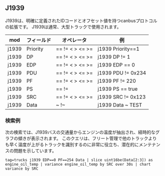 ## J1939

J1939は、明確に定義されたIDコードとオフセット値を持つcanbusプロトコルの拡張です。  J1939は通常、大型トラックで使用されます。

| mod | フィールド | オペレータ | 例 
|-----|-------|-----------|---------
| j1939 | Priority | == != < > <= >= | j1939 Priority==1
| j1939 | DP | == != < > <= >=| j1939 DP != 1 
| j1939 | EDP | == != < > <= >= | j1939 EDP == 0 
| j1939 | PDU | == != < > <= >= | j1939 PDU != 0x234 
| j1939 | PF | == != < > <= >= | j1939 PF != 220 
| j1939 | PS | == != | j1939 PS == true 
| j1939 | SRC | == != < > <= >= | j1939 SRC != 0x123 
| j1939 | Data | ~ !~ | j1939 Data ~ TEST

### 検索例

次の検索では、J1939バスの交通量からエンジンの温度が抽出され、経時的なグラフの傾きが表示されます。  このクエリは、フリート管理で他のトラックよりも早く温度が上がるトラックを識別するのに非常に役立ち、潜在的にメンテナンスの問題を示しています。

```
tag=trucks j1939 EDP==0 PF==254 Data | slice uint16be(Data[2:3]) as engine_oil_temp | variance engine_oil_temp by SRC over 30s | chart variance by SRC
```
